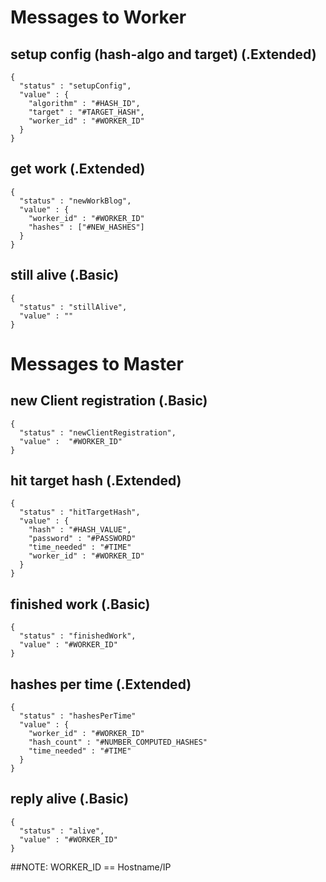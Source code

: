 # Messages to Worker

## setup config (hash-algo and target) (.Extended)
```
{
  "status" : "setupConfig",
  "value" : {
    "algorithm" : "#HASH_ID",
    "target" : "#TARGET_HASH",
    "worker_id" : "#WORKER_ID"
  }
}
```

## get work (.Extended)
```
{
  "status" : "newWorkBlog",
  "value" : {
    "worker_id" : "#WORKER_ID"
    "hashes" : ["#NEW_HASHES"]
  }
}
```

## still alive (.Basic)
```
{
  "status" : "stillAlive",
  "value" : ""
}
```

# Messages to Master  

## new Client registration (.Basic)
```
{
  "status" : "newClientRegistration",
  "value" :  "#WORKER_ID"
}
```

## hit target hash (.Extended)
```
{
  "status" : "hitTargetHash",
  "value" : {
    "hash" : "#HASH_VALUE",
    "password" : "#PASSWORD"
    "time_needed" : "#TIME"
    "worker_id" : "#WORKER_ID"
  }
}
```

## finished work (.Basic)
```
{
  "status" : "finishedWork",
  "value" : "#WORKER_ID"
}
```

## hashes per time (.Extended)
```
{
  "status" : "hashesPerTime"
  "value" : {
    "worker_id" : "#WORKER_ID"
    "hash_count" : "#NUMBER_COMPUTED_HASHES"
    "time_needed" : "#TIME"
  }
}
```

## reply alive (.Basic)
```
{
  "status" : "alive",
  "value" : "#WORKER_ID"
}
```

##NOTE:
WORKER_ID == Hostname/IP
